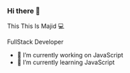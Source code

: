 ### Hi there 👋


<!-- **majid-757/majid-757** is a ✨ _special_ ✨ repository because its `README.md` (this file) appears on your GitHub profile.
 -->
 This 
 This Is Majid 💻 

FullStack Developer

- 🔭 I’m currently working on JavaScript
- 🌱 I’m currently learning JavaScript
<!-- - 👯 I’m looking to collaborate on ...
- 🤔 I’m looking for help with ...
- 💬 Ask me about ... -->
<!-- - 📫 How to reach me: 09909997497 -->
<!-- - 😄 Pronouns: ...
- ⚡ Fun fact: ...
 -->
